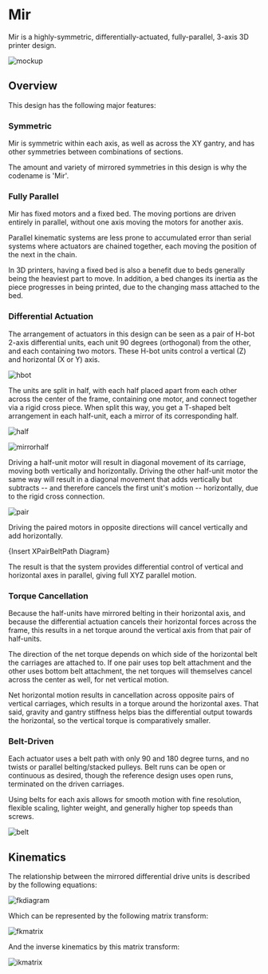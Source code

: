 # Mir

Mir is a highly-symmetric, differentially-actuated, fully-parallel, 3-axis 3D printer design.

![mockup](Mockup.png)

## Overview

This design has the following major features:

### Symmetric

Mir is symmetric within each axis, as well as across the XY gantry, and has other symmetries between combinations of sections.

The amount and variety of mirrored symmetries in this design is why the codename is 'Mir'.

### Fully Parallel

Mir has fixed motors and a fixed bed. The moving portions are driven entirely in parallel, without one axis moving the motors for another axis.

Parallel kinematic systems are less prone to accumulated error than serial systems where actuators are chained together, each moving the position of the next in the chain.

In 3D printers, having a fixed bed is also a benefit due to beds generally being the heaviest part to move. In addition, a bed changes its inertia as the piece progresses in being printed, due to the changing mass attached to the bed.

### Differential Actuation

The arrangement of actuators in this design can be seen as a pair of H-bot 2-axis differential units, each unit 90 degrees (orthogonal) from the other, and each containing two motors. These H-bot units control a vertical (Z) and horizontal (X or Y) axis.

![hbot](HbotDiagram.png)

The units are split in half, with each half placed apart from each other across the center of the frame, containing one motor, and connect together via a rigid cross piece. When split this way, you get a T-shaped belt arrangement in each half-unit, each a mirror of its corresponding half.

![half](HalfDiagram.png)

![mirrorhalf](MirroredHalfDiagram.png)

Driving a half-unit motor will result in diagonal movement of its carriage, moving both vertically and horizontally. Driving the other half-unit motor the same way will result in a diagonal movement that adds vertically but subtracts -- and therefore cancels the first unit's motion -- horizontally, due to the rigid cross connection. 

![pair](ZPairBeltPath.png)

Driving the paired motors in opposite directions will cancel vertically and add horizontally.

{Insert XPairBeltPath Diagram}

The result is that the system provides differential control of vertical and horizontal axes in parallel, giving full XYZ parallel motion.

### Torque Cancellation

Because the half-units have mirrored belting in their horizontal axis, and because the differential actuation cancels their horizontal forces across the frame, this results in a net torque around the vertical axis from that pair of half-units.

The direction of the net torque depends on which side of the horizontal belt the carriages are attached to. If one pair uses top belt attachment and the other uses bottom belt attachment, the net torques will themselves cancel across the center as well, for net vertical motion.

Net horizontal motion results in cancellation across opposite pairs of vertical carriages, which results in a torque around the horizontal axes. That said, gravity and gantry stiffness helps bias the differential output towards the horizontal, so the vertical torque is comparatively smaller.

### Belt-Driven

Each actuator uses a belt path with only 90 and 180 degree turns, and no twists or parallel belting/stacked pulleys. Belt runs can be open or continuous as desired, though the reference design uses open runs, terminated on the driven carriages.

Using belts for each axis allows for smooth motion with fine resolution, flexible scaling, lighter weight, and generally higher top speeds than screws.

![belt](BeltPath.png)

## Kinematics

The relationship between the mirrored differential drive units is described by the following equations:

![fkdiagram](FKDiagram.png)

Which can be represented by the following matrix transform:

![fkmatrix](ForwardKinematics.png)

And the inverse kinematics by this matrix transform:

![ikmatrix](InverseKinematics.png)
